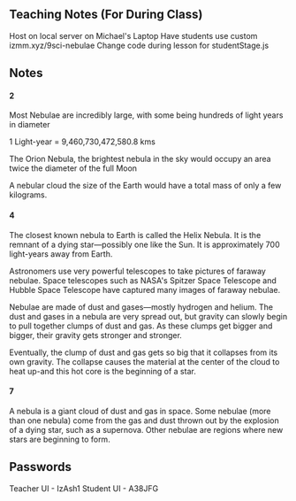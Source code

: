 ## Teaching Notes (For During Class)

Host on local server on Michael's Laptop
Have students use custom izmm.xyz/9sci-nebulae
Change code during lesson for studentStage.js

## Notes

#### 2
Most Nebulae are incredibly large, with some being hundreds of light years in diameter

1 Light-year = 9,460,730,472,580.8 kms

The Orion Nebula, the brightest nebula in the sky would occupy an area twice the diameter of the full Moon

A nebular cloud the size of the Earth would have a total mass of only a few kilograms.

#### 4
The closest known nebula to Earth is called the Helix Nebula. It is the remnant of a dying star—possibly one like the Sun. It is approximately 700 light-years away from Earth.

Astronomers use very powerful telescopes to take pictures of faraway nebulae. Space telescopes such as NASA's Spitzer Space Telescope and Hubble Space Telescope have captured many images of faraway nebulae.

Nebulae are made of dust and gases—mostly hydrogen and helium. The dust and gases in a nebula are very spread out, but gravity can slowly begin to pull together clumps of dust and gas. As these clumps get bigger and bigger, their gravity gets stronger and stronger.

Eventually, the clump of dust and gas gets so big that it collapses from its own gravity. The collapse causes the material at the center of the cloud to heat up-and this hot core is the beginning of a star.

#### 7
A nebula is a giant cloud of dust and gas in space. Some nebulae (more than one nebula) come from the gas and dust thrown out by the explosion of a dying star, such as a supernova. Other nebulae are regions where new stars are beginning to form.

## Passwords

Teacher UI - IzAsh1
Student UI - A38JFG